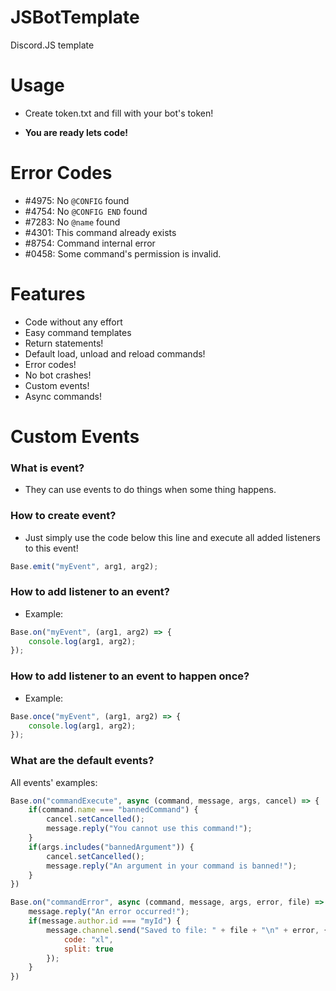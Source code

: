 # JSBotTemplate
Discord.JS template

# Usage

- Create token.txt and fill with your bot's token!

- **You are ready lets code!**

# Error Codes

- \#4975: No `@CONFIG` found
- \#4754: No `@CONFIG END` found
- \#7283: No `@name` found
- \#4301: This command already exists
- \#8754: Command internal error
- \#0458: Some command's permission is invalid.

# Features

- Code without any effort
- Easy command templates
- Return statements!
- Default load, unload and reload commands!
- Error codes!
- No bot crashes!
- Custom events!
- Async commands!

# Custom Events

### What is event?

- They can use events to do things when some thing happens.

### How to create event?

- Just simply use the code below this line and execute all added listeners to this event!

```js
Base.emit("myEvent", arg1, arg2);
```

### How to add listener to an event?

- Example:
```js
Base.on("myEvent", (arg1, arg2) => {
    console.log(arg1, arg2);
});
```

### How to add listener to an event to happen once?

- Example:
```js
Base.once("myEvent", (arg1, arg2) => {
    console.log(arg1, arg2);
});
```

### What are the default events?

All events' examples:

```js
Base.on("commandExecute", async (command, message, args, cancel) => {
    if(command.name === "bannedCommand") {
        cancel.setCancelled();
        message.reply("You cannot use this command!");
    }
    if(args.includes("bannedArgument")) {
        cancel.setCancelled();
        message.reply("An argument in your command is banned!");
    }
})
```

```js
Base.on("commandError", async (command, message, args, error, file) => {
    message.reply("An error occurred!");
    if(message.author.id === "myId") {
        message.channel.send("Saved to file: " + file + "\n" + error, {
            code: "xl",
            split: true
        });
    }
})
```